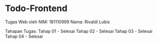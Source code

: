 # Todo-Frontend
Tugas Web oleh
NIM: 181110999
Nama: Rivaldi Lubis

Tahapan Tugas:
Tahap 01 - Selesai
Tahap 02 - Selesai
Tahap 03 - Selesai
Tahap 04 - Selesai

